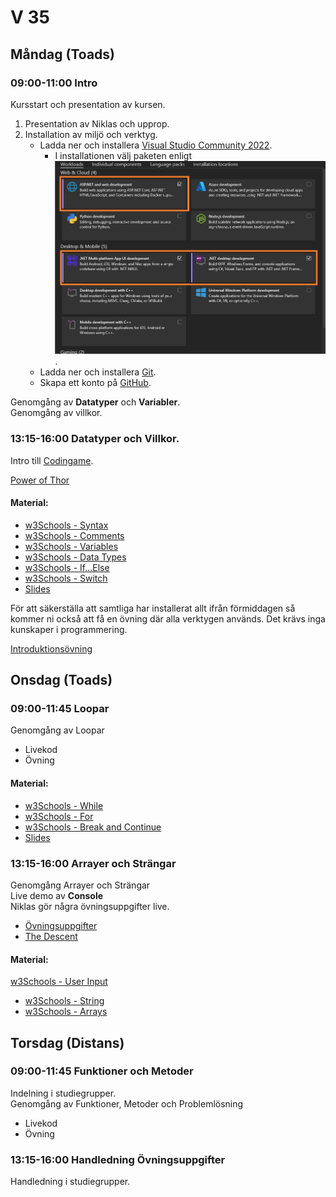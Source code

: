 # V 35

## Måndag (Toads)

### 09:00-11:00 Intro

Kursstart och presentation av kursen.

1. Presentation av Niklas och upprop.
2. Installation av miljö och verktyg.
   - Ladda ner och installera [Visual Studio Community 2022](https://visualstudio.microsoft.com/thank-you-downloading-visual-studio/?sku=Community&channel=Release&version=VS2022&source=VSLandingPage&cid=2030&passive=false).
     - I installationen välj paketen enligt ![bilden](./images/Selections.jpg).
   - Ladda ner och installera [Git](https://git-scm.com/download/win).
   - Skapa ett konto på [GitHub](https://github.com/).

Genomgång av **Datatyper** och **Variabler**. </br>
Genomgång av villkor. </br>

### 13:15-16:00 Datatyper och Villkor.

Intro till [Codingame](https://www.codingame.com).</br>

[Power of Thor](https://www.codingame.com/training/easy/power-of-thor-episode-1)
#### Material:

* [w3Schools - Syntax](https://www.w3schools.com/cs/cs_syntax.php)
* [w3Schools - Comments](https://www.w3schools.com/cs/cs_comments.php)
* [w3Schools - Variables](https://www.w3schools.com/cs/cs_variables.php)
* [w3Schools - Data Types](https://www.w3schools.com/cs/cs_data_types.php)
* [w3Schools - If...Else](https://www.w3schools.com/cs/cs_conditions.php)
* [w3Schools - Switch](https://www.w3schools.com/cs/cs_switch.php)
* [Slides](./slides/Presentation%20Grunder.pdf)

För att säkerställa att samtliga har installerat allt ifrån förmiddagen så kommer ni också att få en övning där alla verktygen används. Det krävs inga kunskaper i programmering.

[Introduktionsövning](./IntroÖvning.md)

## Onsdag (Toads)
### 09:00-11:45 Loopar
Genomgång av Loopar
* Livekod
* Övning
#### Material:
* [w3Schools - While](https://www.w3schools.com/cs/cs_while_loop.php)
* [w3Schools - For](https://www.w3schools.com/cs/cs_for_loop.php)
* [w3Schools - Break and Continue](https://www.w3schools.com/cs/cs_break.php)
* [Slides](./slides/Presentation%20Grunder.pdf)
### 13:15-16:00 Arrayer och Strängar
Genomgång Arrayer och Strängar<br>
Live demo av **Console** </br>
Niklas gör några övningsuppgifter live.

* [Övningsuppgifter](./%C3%B6vningar.md)
* [The Descent](https://www.codingame.com/training/easy/the-descent)

#### Material:
[w3Schools - User Input](https://www.w3schools.com/cs/cs_user_input.php)
* [w3Schools - String](https://www.w3schools.com/cs/cs_strings.php)
* [w3Schools - Arrays](https://www.w3schools.com/cs/cs_arrays.php)

## Torsdag (Distans)

### 09:00-11:45 Funktioner och Metoder

Indelning i studiegrupper.<br>
Genomgång av Funktioner, Metoder och Problemlösning
* Livekod
* Övning

### 13:15-16:00 Handledning Övningsuppgifter

Handledning i studiegrupper.
